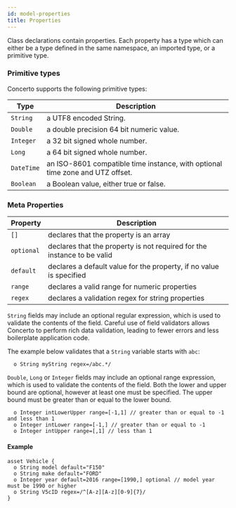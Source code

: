 ```yaml
---
id: model-properties
title: Properties
---
```


Class declarations contain properties. Each property has a type which can either be a type defined in the same namespace, an imported type, or a primitive type.

### Primitive types

Concerto supports the following primitive types:

|Type | Description|
|--- | ---|   
|`String` | a UTF8 encoded String.
|`Double` | a double precision 64 bit numeric value.
|`Integer` | a 32 bit signed whole number.
|`Long` | a 64 bit signed whole number.
|`DateTime` | an ISO-8601 compatible time instance, with optional time zone and UTZ offset.
|`Boolean` | a Boolean value, either true or false.

### Meta Properties

|Property|Description|
|---|---|
|`[]` | declares that the property is an array|
|`optional` | declares that the property is not required for the instance to be valid|
| `default` | declares a default value for the property, if no value is specified|
| `range` | declares a valid range for numeric properties|
| `regex` | declares a validation regex for string properties|

`String` fields may include an optional regular expression, which is used to validate the contents of the field. Careful use of field validators allows Concerto to perform rich data validation, leading to fewer errors and less boilerplate application code.

The example below validates that a `String` variable starts with `abc`:

```
  o String myString regex=/abc.*/ 
```

`Double`, `Long` or `Integer` fields may include an optional range expression, which is used to validate the contents of the field. Both the lower and upper bound are optional, however at least one must be specified. The upper bound must be greater than or equal to the lower bound.

```
  o Integer intLowerUpper range=[-1,1] // greater than or equal to -1 and less than 1
  o Integer intLower range=[-1,] // greater than or equal to -1
  o Integer intUpper range=[,1] // less than 1
```

#### Example

```
asset Vehicle {
  o String model default="F150"
  o String make default="FORD"
  o Integer year default=2016 range=[1990,] optional // model year must be 1990 or higher
  o String V5cID regex=/^[A-z][A-z][0-9]{7}/
}
```
